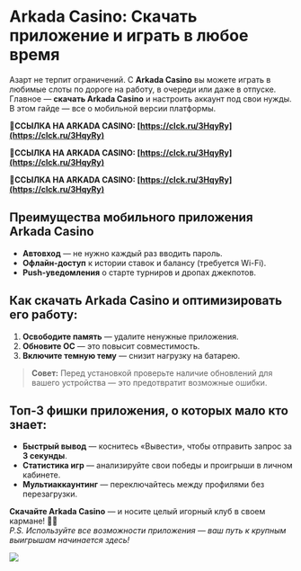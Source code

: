 # Arkada Casino: Скачать приложение и играть в любое время

Азарт не терпит ограничений. С **Arkada Casino** вы можете играть в любимые слоты по дороге на работу, в очереди или даже в отпуске. Главное — **скачать Arkada Casino** и настроить аккаунт под свои нужды. В этом гайде — все о мобильной версии платформы.

**🔗ССЫЛКА НА ARKADA CASINO: [https://clck.ru/3HqyRy](https://clck.ru/3HqyRy)**

**🔗ССЫЛКА НА ARKADA CASINO: [https://clck.ru/3HqyRy](https://clck.ru/3HqyRy)**

**🔗ССЫЛКА НА ARKADA CASINO: [https://clck.ru/3HqyRy](https://clck.ru/3HqyRy)**

## Преимущества мобильного приложения Arkada Casino
- **Автовход** — не нужно каждый раз вводить пароль.
- **Офлайн-доступ** к истории ставок и балансу (требуется Wi-Fi).
- **Push-уведомления** о старте турниров и дропах джекпотов.

## Как скачать Arkada Casino и оптимизировать его работу:
1. **Освободите память** — удалите ненужные приложения.
2. **Обновите ОС** — это повысит совместимость.
3. **Включите темную тему** — снизит нагрузку на батарею.

> **Совет:** Перед установкой проверьте наличие обновлений для вашего устройства — это предотвратит возможные ошибки.

## Топ-3 фишки приложения, о которых мало кто знает:
- **Быстрый вывод** — коснитесь «Вывести», чтобы отправить запрос за **3 секунды**.
- **Статистика игр** — анализируйте свои победы и проигрыши в личном кабинете.
- **Мультиаккаунтинг** — переключайтесь между профилями без перезагрузки.

**Скачайте Arkada Casino** — и носите целый игорный клуб в своем кармане! 📱🎰  
*P.S. Используйте все возможности приложения — ваш путь к крупным выигрышам начинается здесь!*

![](https://i.ibb.co/RQdmYfR/arkada-banner.png)

